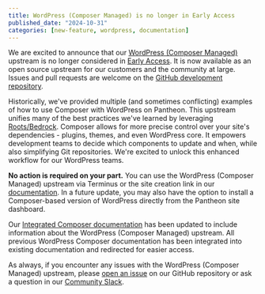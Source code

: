 ```yaml
---
title: WordPress (Composer Managed) is no longer in Early Access
published_date: "2024-10-31"
categories: [new-feature, wordpress, documentation]
---
```


We are excited to announce that our [WordPress (Composer Managed)](https://github.com/pantheon-systems/wordpress-composer-managed) upstream is no longer considered in [Early Access](/guides/support/early-access). It is now available as an open source upstream for our customers and the community at large. Issues and pull requests are welcome on the [GitHub development repository](https://github.com/pantheon-systems/wordpress-composer-managed).

Historically, we've provided multiple (and sometimes conflicting) examples of how to use Composer with WordPress on Pantheon. This upstream unifies many of the best practices we've learned by leveraging [Roots/Bedrock](https://roots.io/bedrock/). Composer allows for more precise control over your site's dependencies - plugins, themes, and even WordPress core. It empowers development teams to decide which components to update and when, while also simplifying Git repositories. We're excited to unlock this enhanced workflow for our WordPress teams.

**No action is required on your part.** You can use the WordPress (Composer Managed) upstream via Terminus or the site creation link in our [documentation](/guides/integrated-composer/create#wordpress-with-integrated-composer-and-bedrock). In a future update, you may also have the option to install a Composer-based version of WordPress directly from the Pantheon site dashboard.

Our [Integrated Composer documentation](/guides/integrated-composer) has been updated to include information about the WordPress (Composer Managed) upstream. All previous WordPress Composer documentation has been integrated into existing documentation and redirected for easier access.

As always, if you encounter any issues with the WordPress (Composer Managed) upstream, please [open an issue](https://github.com/pantheon-systems/wordpress-composer-managed/issues) on our GitHub repository or ask a question in our [Community Slack](https://slackin.pantheon.io/).
